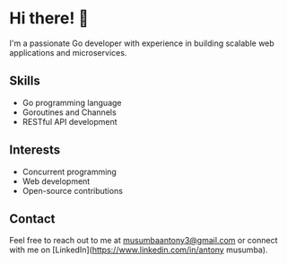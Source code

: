 
# Hi there! 👋

I'm a passionate Go developer with experience in building scalable web applications and microservices.

## Skills
- Go programming language
- Goroutines and Channels
- RESTful API development


## Interests
- Concurrent programming
- Web development
- Open-source contributions

## Contact
Feel free to reach out to me at [musumbaantony3@gmail.com](mailto:musumbaantony3@gmail.com) or connect with me on [LinkedIn](https://www.linkedin.com/in/antony musumba).
